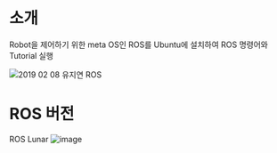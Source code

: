 # 소개
Robot을 제어하기 위한 meta OS인 ROS를 Ubuntu에 설치하여 ROS 명령어와 Tutorial 실행

![2019 02 08 유지연 ROS](https://user-images.githubusercontent.com/57094856/134802201-54026f75-8312-4769-8352-ee74f4706daf.jpg)

# ROS 버전
ROS Lunar 
![image](https://user-images.githubusercontent.com/57094856/134802106-cb7a33f4-f980-402c-9da8-5893f9a55b65.png)
